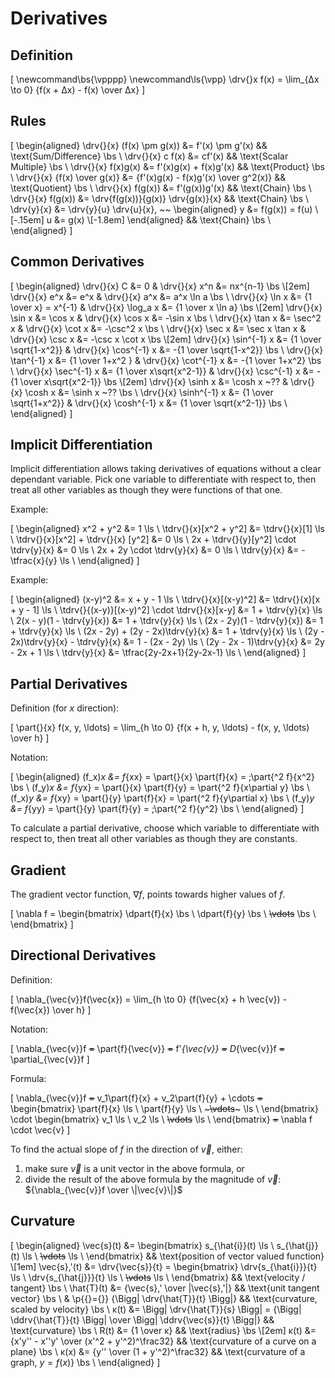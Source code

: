 # Derivatives

## Definition

\[
  \newcommand\bs{\vpppp}
  \newcommand\ls{\vpp}
  \drv{}x f(x) = \lim_{Δx \to 0} {f(x + Δx) - f(x) \over Δx}
\]

## Rules

\[
  \begin{aligned}
      \drv{}{x} (f(x) \pm g(x)) &= f'(x) \pm g'(x)                      && \text{Sum/Difference}  \bs \\
               \drv{}{x} c f(x) &= cf'(x)                               && \text{Scalar Multiple} \bs \\
             \drv{}{x} f(x)g(x) &= f'(x)g(x) + f(x)g'(x)                && \text{Product}         \bs \\
    \drv{}{x} {f(x) \over g(x)} &= {f'(x)g(x) - f(x)g'(x) \over g^2(x)} && \text{Quotient}        \bs \\
              \drv{}{x} f(g(x)) &= f'(g(x))g'(x)                        && \text{Chain}           \bs \\
              \drv{}{x} f(g(x)) &= \drv{f(g(x))}{g(x)} \drv{g(x)}{x}    && \text{Chain}           \bs \\
                     \drv{y}{x} &= \drv{y}{u} \drv{u}{x}, ~~
                                   \begin{aligned}
                                     y &= f(g(x)) = f(u) \\[-.15em]
                                     u &= g(x)           \\[-1.8em]
                                   \end{aligned}                        && \text{Chain}           \bs \\
  \end{aligned}
\]

## Common Derivatives

\[
  \begin{aligned}
    \drv{}{x}            C &= 0                       & \drv{}{x}          x^n &= nx^{n-1}                 \bs \\[2em]
    \drv{}{x}          e^x &= e^x                     & \drv{}{x}          a^x &= a^x \ln a                \bs \\
    \drv{}{x}        \ln x &= {1 \over x} = x^{-1}    & \drv{}{x}     \log_a x &= {1 \over x \ln a}        \bs \\[2em]
    \drv{}{x}       \sin x &= \cos   x                & \drv{}{x}       \cos x &= -\sin   x                \bs \\
    \drv{}{x}       \tan x &= \sec^2 x                & \drv{}{x}       \cot x &= -\csc^2 x                \bs \\
    \drv{}{x}       \sec x &= \sec   x \tan x         & \drv{}{x}       \csc x &= -\csc   x \cot x         \bs \\[2em]
    \drv{}{x}  \sin^{-1} x &= {1 \over  \sqrt{1-x^2}} & \drv{}{x}  \cos^{-1} x &= -{1 \over  \sqrt{1-x^2}} \bs \\
    \drv{}{x}  \tan^{-1} x &= {1 \over        1+x^2 } & \drv{}{x}  \cot^{-1} x &= -{1 \over        1+x^2}  \bs \\
    \drv{}{x}  \sec^{-1} x &= {1 \over x\sqrt{x^2-1}} & \drv{}{x}  \csc^{-1} x &= -{1 \over x\sqrt{x^2-1}} \bs \\[2em]
    \drv{}{x}      \sinh x &= \cosh x ~??             & \drv{}{x}      \cosh x &= \sinh x ~??              \bs \\
    \drv{}{x} \sinh^{-1} x &= {1 \over  \sqrt{1+x^2}} & \drv{}{x} \cosh^{-1} x &=  {1 \over  \sqrt{x^2-1}} \bs \\
  \end{aligned}
\]

## Implicit Differentiation

Implicit differentiation allows taking derivatives of equations without a clear dependant variable.
Pick one variable to differentiate with respect to, then treat all other variables as though they were functions of that one.

Example:

\[
  \begin{aligned}
                                 x^2 + y^2 &= 1             \ls \\
                     \tdrv{}{x}[x^2 + y^2] &= \tdrv{}{x}[1] \ls \\
        \tdrv{}{x}[x^2] + \tdrv{}{x} [y^2] &= 0             \ls \\
    2x + \tdrv{}{y}[y^2] \cdot \tdrv{y}{x} &= 0             \ls \\
                 2x + 2y \cdot \tdrv{y}{x} &= 0             \ls \\
                               \tdrv{y}{x} &= -\tfrac{x}{y} \ls \\
  \end{aligned}
\]

Example:

\[
  \begin{aligned}
                                          (x-y)^2 &= x + y - 1                \ls \\
                              \tdrv{}{x}[(x-y)^2] &= \tdrv{}{x}[x + y - 1]    \ls \\
    \tdrv{}{(x-y)}[(x-y)^2] \cdot \tdrv{}{x}[x-y] &= 1 + \tdrv{y}{x}          \ls \\
                        2(x - y)(1 - \tdrv{y}{x}) &= 1 + \tdrv{y}{x}          \ls \\
                       (2x - 2y)(1 - \tdrv{y}{x}) &= 1 + \tdrv{y}{x}          \ls \\
                 (2x - 2y) + (2y - 2x)\tdrv{y}{x} &= 1 + \tdrv{y}{x}          \ls \\
               (2y - 2x)\tdrv{y}{x} - \tdrv{y}{x} &= 1 - (2x - 2y)            \ls \\
                         (2y - 2x - 1)\tdrv{y}{x} &= 2y - 2x + 1              \ls \\
                                      \tdrv{y}{x} &= \tfrac{2y-2x+1}{2y-2x-1} \ls \\
  \end{aligned}
\]

## Partial Derivatives

Definition (for $x$ direction):

\[
  \part{}{x} f(x, y, \ldots) = \lim_{h \to 0} {f(x + h, y, \ldots) - f(x, y, \ldots) \over h}
\]

Notation:

\[
  \begin{aligned}
    (f_x)_x &= f_{xx} = \part{}{x} \part{f}{x} = \;\part{^2 f}{x^2}         \bs \\
    (f_y)_x &= f_{yx} = \part{}{x} \part{f}{y} =   \part{^2 f}{x\partial y} \bs \\
    (f_x)_y &= f_{xy} = \part{}{y} \part{f}{x} =   \part{^2 f}{y\partial x} \bs \\
    (f_y)_y &= f_{yy} = \part{}{y} \part{f}{y} = \;\part{^2 f}{y^2}         \bs \\
  \end{aligned}
\]

To calculate a partial derivative, choose which variable to differentiate with respect to, then treat all other variables as though they are constants.

## Gradient

The gradient vector function, $\nabla f$, points towards higher values of $f$.

\[
  \nabla f =
  \begin{bmatrix}
    \dpart{f}{x}   \bs \\
    \dpart{f}{y}   \bs \\
    ~~~~\vdots~~~~ \bs \\
  \end{bmatrix}
\]

## Directional Derivatives

Definition:

\[
  \nabla_{\vec{v}}f(\vec{x}) = \lim_{h \to 0} {f(\vec{x} + h \vec{v}) - f(\vec{x}) \over h}
\]

Notation:

\[
  \nabla_{\vec{v}}f ~~=~~ \part{f}{\vec{v}} ~~=~~ f'_{\vec{v}} ~~=~~ D_{\vec{v}}f ~~=~~ \partial_{\vec{v}}f
\]

Formula:

\[
  \nabla_{\vec{v}}f ~~~~=~~~~
  v_1\part{f}{x} + v_2\part{f}{y} + \cdots ~~~~=~~~~
  \begin{bmatrix}
    \part{f}{x}  \ls \\
    \part{f}{y}  \ls \\
    ~~~\vdots~~~ \ls \\
  \end{bmatrix}
  \cdot
  \begin{bmatrix}
    v_1        \ls \\
    v_2        \ls \\
    ~~\vdots~~ \ls \\
  \end{bmatrix} ~~~~=~~~~
  \nabla f \cdot \vec{v}
\]

To find the actual slope of $f$ in the direction of $\vec{v}$, either:
  1. make sure $\vec{v}$ is a unit vector in the above formula, or
  2. divide the result of the above formula by the magnitude of $\vec{v}$: ${\nabla_{\vec{v}}f \over \|\vec{v}\|}$

## Curvature

\[
  \begin{aligned}
    \vec{s}(t) &= \begin{bmatrix}
      s_{\hat{i}}(t)       \ls \\ s_{\hat{j}}(t)       \ls \\ ~~~~\vdots~~~~ \ls \\
    \end{bmatrix}
    && \text{position of vector valued function}     \\[1em]
    \vec{s}\,'(t) &= \drv{\vec{s}}{t} = \begin{bmatrix}
      \drv{s_{\hat{i}}}{t} \ls \\ \drv{s_{\hat{j}}}{t} \ls \\ ~~~~\vdots~~~~ \ls \\
    \end{bmatrix}
    && \text{velocity / tangent}                 \bs \\
    \hat{T}(t) &= {\vec{s}\,' \over \|\vec{s}\,'\|}
    && \text{unit tangent vector}                \bs \\
    & \p{{}={}} {\Bigg\| \drv{\hat{T}}{t} \Bigg\|}
    && \text{curvature, scaled by velocity}      \bs \\
    κ(t) &= \Bigg\| \drv{\hat{T}}{s} \Bigg\|
    = {\Bigg\| \ddrv{\hat{T}}{t} \Bigg\| \over \Bigg\| \ddrv{\vec{s}}{t} \Bigg\|}
    && \text{curvature}                          \bs \\
    R(t) &= {1 \over κ}
    && \text{radius}                             \bs \\[2em]
    κ(t) &= {x'y'' - x''y' \over (x'^2 + y'^2)^\frac32}
    && \text{curvature of a curve on a plane}    \bs \\
    κ(x) &= {y'' \over (1 +  y'^2)^\frac32}
    && \text{curvature of a graph, $y = f(x)$}   \bs \\
  \end{aligned}
\]
